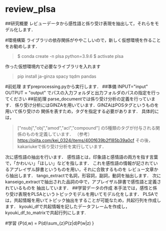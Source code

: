 # review_plsa


##研究概要
レビューデータから感性語と係り受け表現を抽出して，それらをモデル化します．

#環境構築
ライブラリの依存関係がややこしいので，新しく仮想環境を作ることをお勧めします．
> $ conda create -n plsa python=3.9.6
> $ activate plsa

作った仮想環境内で必要なライブラリを入れます
> pip install ja-ginza spacy tqdm pandas

#前処理
まずpreprocessing.pyから実行します．
##準備
INPUT="input"
OUTPUT = "output"
でパスの入力フォルダと出力フォルダのパスの指定を行ってください
##前処理
parse_documentでは係り受け分析の定義を行っています．
係り受け分析にはGINZAを用いています．GINZAはPOSタグというものを用いて係り受けの
関係を表すため，タグを指定する必要があります．
具体的には，
>["nsubj","obj","amod","acl","compound"]
の5種類のタグが付与される関係のものを定義しています．
（参考）https://qiita.com/kei_0324/items/400f639b2f185b39a0cf
その後，kakariukeで係り受け分析を実行しています．

次に感性語の抽出を行います．
感性語とは，印象語と感情語の両方を指す言葉で，「かわいい」「ほしい」などを指します．
これを感性語の情報が記されているアプレイザル辞書というものを用い，それに合致するものを
レビュー文章から抽出します．
tango_extractで名詞，形容詞，副詞，動詞を抽出します．
次にkanseigo_extractで抽出された品詞の中で，アプレイザル辞書で感性語と定義されているものを
抽出しています．
##学習データの作成
本手法では，感性と係り受け表現をPLSAというトピックモデルを用いてモデル化をします．
PLSAでは，共起情報を用いてトピック抽出をすることが可能なため，共起行列を作成します．
kyouki_dfで共起情報を記したデータフレームを作成し，kyouki_df_to_matrixで共起行列にします.

#学習
{P(d,w) = P(d)\sum_{z}P(z|d)P(w|z)
}



